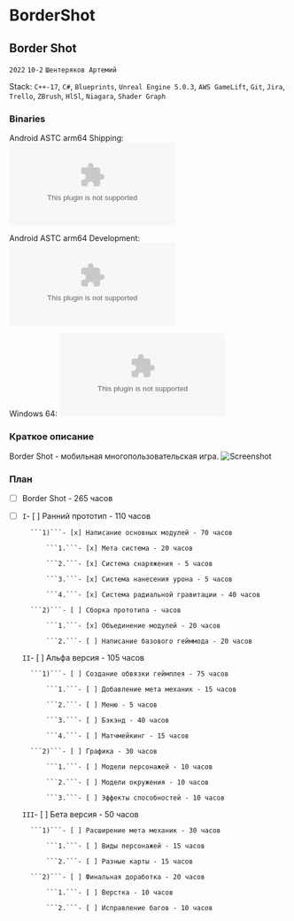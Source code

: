 # BorderShot

## Border Shot 

```2022``` ```10-2``` ```Шентеряков Артемий```

Stack: ```C++-17```, ```C#```, ```Blueprints```, ```Unreal Engine 5.0.3```, ```AWS GameLift```, ```Git```, ```Jira```, ```Trello```, ```ZBrush```, ```HlSl```, ```Niagara```, ```Shader Graph```

### Binaries 

Android ASTC arm64 Shipping: ![AndroidShippingBuildASTC](/Android_ASTC/BorderShot-Android-Shipping-arm64.apk)

Android ASTC arm64 Development: ![AndroidDevelopmentBuildASTC](/Android_ASTC/BorderShot-Android-arm64.apk) 

Windows 64: ![WindowsBuild](/Windows/BorderShot.exe) 

### Краткое описание
Border Shot - мобильная многопользовательская игра.
![Screenshot](/DemoContent/Screenshot.png)

### План
- [ ] Border Shot - 265 часов

- [ ] ```I```- [ ] Ранний прототип - 110 часов
	
		```1)```- [x] Написание основных модулей - 70 часов
		
			```1.```- [x] Мета система - 20 часов
			
			```2.```- [x] Система снаряжения - 5 часов
			
			```3.```- [x] Система нанесения урона - 5 часов
			
			```4.```- [x] Система радиальной гравитации - 40 часов
			
		```2)```- [ ] Сборка прототипа - часов
		
			```1.```- [x] Объединение модулей - 20 часов
			
			```2.```- [ ] Написание базового гейммода - 20 часов
			
	```II```- [ ] Альфа версия - 105 часов
	
		```1)```- [ ] Создание обвязки геймплея - 75 часов
		
			```1.```- [ ] Добавление мета механик - 15 часов
			
			```2.```- [ ] Меню - 5 часов
			
			```3.```- [ ] Бэкэнд - 40 часов
			
			```4.```- [ ] Матчмейкинг - 15 часов
			
		```2)```- [ ] Графика - 30 часов
		
			```1.```- [ ] Модели персонажей - 10 часов
			
			```2.```- [ ] Модели окружения - 10 часов
			
			```3.```- [ ] Эффекты способностей - 10 часов
			
	```III```- [ ] Бета версия - 50 часов
	
		```1)```- [ ] Расширение мета механик - 30 часов
		
			```1.```- [ ] Виды персонажей - 15 часов
			
			```2.```- [ ] Разные карты - 15 часов
			
		```2)```- [ ] Финальная доработка - 20 часов
		
			```1.```- [ ] Верстка - 10 часов
			
			```2.```- [ ] Исправление багов - 10 часов
	
